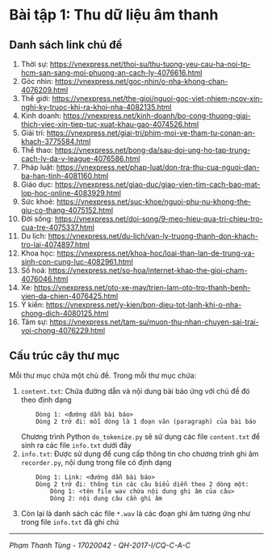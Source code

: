 # Bài tập 1: Thu dữ liệu âm thanh
## Danh sách link chủ đề
1. Thời sự:     https://vnexpress.net/thoi-su/thu-tuong-yeu-cau-ha-noi-tp-hcm-san-sang-moi-phuong-an-cach-ly-4076616.html
1. Góc nhìn:    https://vnexpress.net/goc-nhin/o-nha-khong-chan-4076209.html
1. Thế giới:    https://vnexpress.net/the-gioi/nguoi-goc-viet-nhiem-ncov-xin-nghi-ky-truoc-khi-ra-khoi-nha-4082135.html
1. Kinh doanh:  https://vnexpress.net/kinh-doanh/bo-cong-thuong-giai-thich-viec-xin-tiep-tuc-xuat-khau-gao-4074526.html
1. Giải trí:    https://vnexpress.net/giai-tri/phim-moi-ve-tham-tu-conan-an-khach-3775584.html
1. Thể thao:    https://vnexpress.net/bong-da/sau-doi-ung-ho-tap-trung-cach-ly-da-v-league-4076586.html
1. Pháp luật:   https://vnexpress.net/phap-luat/don-tra-thu-cua-nguoi-dan-ba-han-tinh-4081160.html
1. Giáo dục:    https://vnexpress.net/giao-duc/giao-vien-tim-cach-bao-mat-lop-hoc-online-4083929.html
1. Sức khoẻ:    https://vnexpress.net/suc-khoe/nguoi-phu-nu-khong-the-giu-co-thang-4075152.html
1. Đời sống:    https://vnexpress.net/doi-song/9-meo-hieu-qua-tri-chieu-tro-cua-tre-4075337.html
1. Du lịch:     https://vnexpress.net/du-lich/van-ly-truong-thanh-don-khach-tro-lai-4074897.html
1. Khoa học:    https://vnexpress.net/khoa-hoc/loai-than-lan-de-trung-va-sinh-con-cung-luc-4082961.html
1. Số hoá:      https://vnexpress.net/so-hoa/internet-khap-the-gioi-cham-4076046.html
1. Xe:          https://vnexpress.net/oto-xe-may/trien-lam-oto-tro-thanh-benh-vien-da-chien-4076425.html
1. Ý kiến:      https://vnexpress.net/y-kien/bon-dieu-tot-lanh-khi-o-nha-chong-dich-4080125.html
1. Tâm sự:      https://vnexpress.net/tam-su/muon-thu-nhan-chuyen-sai-trai-voi-chong-4076229.html

## Cấu trúc cây thư mục
Mỗi thư mục chứa một chủ đề. Trong mỗi thư mục chứa:
1. `content.txt`: Chứa đường dẫn và nội dung bài báo ứng với chủ đề đó theo định dạng
    ```
        Dòng 1: <đường dẫn bài báo>
        Dòng 2 trở đi: mỗi dòng là 1 đoạn văn (paragraph) của bài báo
    ```
    Chương trình Python `do_tokenize.py` sẽ sử dụng các file `content.txt` để sinh ra các file `info.txt` dưới đây
1. `info.txt`: Được sử dụng để cung cấp thông tin cho chương trình ghi âm `recorder.py`, nội dung trong file có định dạng
    ```
        Dòng 1: Link: <đường dẫn bài báo>
        Dòng 2 trở đi: thông tin các câu biểu diễn theo 2 dòng một:
            Dòng 1: <tên file wav chứa nội dung ghi âm của câu>
            Dòng 2: nội dung câu cần ghi âm
    ```
1. Còn lại là danh sách các file `*.wav` là các đoạn ghi âm tương ứng như trong file `info.txt` đã ghi chú
---
*Phạm Thanh Tùng - 17020042 - QH-2017-I/CQ-C-A-C*